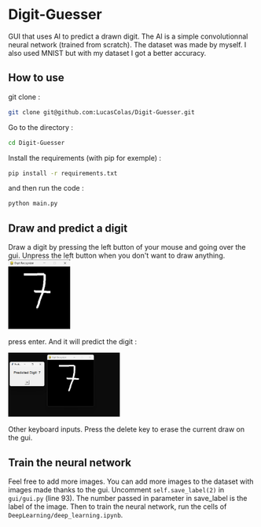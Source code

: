# Digit-Guesser

GUI that uses AI to predict a drawn digit. The AI is a simple convolutionnal neural network (trained from scratch). The dataset was made by myself. I also used MNIST but with my dataset I got a better accuracy.

## How to use
git clone :
```bash
git clone git@github.com:LucasColas/Digit-Guesser.git
```
Go to the directory :
```bash
cd Digit-Guesser
```
Install the requirements (with pip for exemple) :
```bash
pip install -r requirements.txt
```

and then run the code : 
```bash
python main.py
```

## Draw and predict a digit
Draw a digit by pressing the left button of your mouse and going over the gui. Unpress the left button when you don't want to draw anything.
<img src="https://github.com/LucasColas/Digit-Guesser/blob/main/img/gui.png" width=25% height=25%>

press enter. And it will predict the digit : 

<img src="https://github.com/LucasColas/Digit-Guesser/blob/main/img/gui_pred.png" width=45% height=35%>


Other keyboard inputs. Press the delete key to erase the current draw on the gui.

## Train the neural network
Feel free to add more images. You can add more images to the dataset with images made thanks to the gui. Uncomment `self.save_label(2)` in `gui/gui.py` (line 93). The number passed in parameter in save_label is the label of the image. Then to train the neural network, run the cells of `DeepLearning/deep_learning.ipynb`. 

